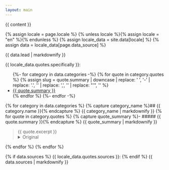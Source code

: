 ```yaml
---
layout: main
---
```


{{ content }}

{% assign locale = page.locale %}
{% unless locale %}{% assign locale = "en" %}{% endunless %}
{% assign locale_data = site.data[locale] %}
{% assign data = locale_data[page.data_source] %}

{{ data.lead | markdownify }}

{{ locale_data.quotes.specifically }}:

<ul>
    {%- for category in data.categories -%}
        {% for quote in category.quotes %}
            {% assign slug = quote.summary | downcase | replace: ' ', '-' | replace: '.', '' | replace: ',', '' | replace: "'", '' %}
            <li><a href="#{{ slug }}">{{ quote.summary }}</a></li>
        {% endfor %}
    {%- endfor -%}
</ul>

{% for category in data.categories %}
    {% capture category_name %}## {{ category.name }}{% endcapture %}
    {{ category_name | markdownify }}
    {% for quote in category.quotes %}
        {% capture quote_summary %}- ##### {{ quote.summary }}{% endcapture %}
        {{ quote_summary | markdownify }}
        <blockquote>
            {{ quote.excerpt }}
            <details>
                <summary>Original</summary>
                {{ quote.original }}
                <br><br>
                {{ quote.source }}
            </details>
        </blockquote>
    {% endfor %}
{% endfor %}

{% if data.sources %}
    {{ locale_data.quotes.sources }}:
{% endif %}
{{ data.sources | markdownify }}
